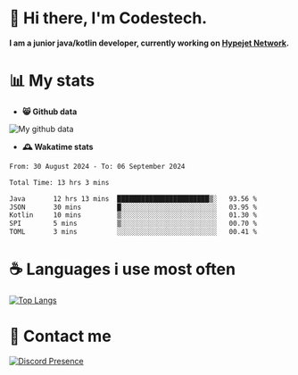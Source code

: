 # 👋 Hi there, I'm Codestech.
**I am a junior java/kotlin developer, currently working on [Hypejet Network](https://github.com/Hypejet).**

# 📊 My stats
- **😸 Github data**

![My github data](https://github-readme-stats.vercel.app/api?username=Codestech1&count_private=true&include_all_commits=true&theme=codeSTACKr)

- **🕰️ Wakatime stats**
<!--START_SECTION:waka-->

```txt
From: 30 August 2024 - To: 06 September 2024

Total Time: 13 hrs 3 mins

Java       12 hrs 13 mins  ███████████████████████▒░   93.56 %
JSON       30 mins         █░░░░░░░░░░░░░░░░░░░░░░░░   03.95 %
Kotlin     10 mins         ▒░░░░░░░░░░░░░░░░░░░░░░░░   01.30 %
SPI        5 mins          ▒░░░░░░░░░░░░░░░░░░░░░░░░   00.70 %
TOML       3 mins          ░░░░░░░░░░░░░░░░░░░░░░░░░   00.41 %
```

<!--END_SECTION:waka-->

# ☕ Languages i use most often
[![Top Langs](https://github-readme-stats.vercel.app/api/top-langs/?username=Codestech1&layout=compact&langs_count=8&exclude_repo=window5000.github.io&theme=codeSTACKr)](https://github.com/anuraghazra/github-readme-stats)

# 💬 Contact me
[![Discord Presence](https://lanyard.cnrad.dev/api/650718742157852740)](https://discord.com/users/650718742157852740)
</br>
